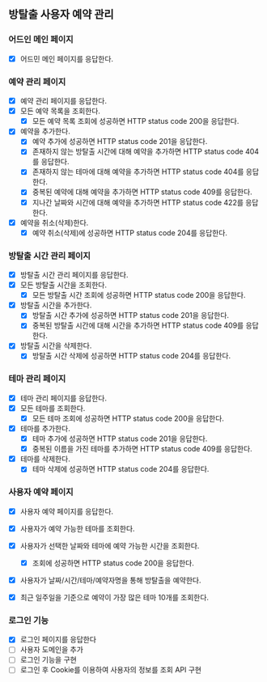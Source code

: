 ## 방탈출 사용자 예약 관리

### 어드인 메인 페이지

- [x] 어드민 메인 페이지를 응답한다.

### 예약 관리 페이지

- [x] 예약 관리 페이지를 응답한다.
- [x] 모든 예약 목록을 조회한다.
    - [x] 모든 예약 목록 조회에 성공하면 HTTP status code 200을 응답한다.
- [x] 예약을 추가한다.
    - [x] 예약 추가에 성공하면 HTTP status code 201을 응답한다.
    - [x] 존재하지 않는 방탈출 시간에 대해 예약을 추가하면 HTTP status code 404를 응답한다.
    - [x] 존재하지 않는 테마에 대해 예약을 추가하면 HTTP status code 404를 응답한다.
    - [x] 중복된 예약에 대해 예약을 추가하면 HTTP status code 409를 응답한다.
    - [x] 지나간 날짜와 시간에 대해 예약을 추가하면 HTTP status code 422를 응답한다.
- [x] 예약을 취소(삭제)한다.
    - [x] 예약 취소(삭제)에 성공하면 HTTP status code 204를 응답한다.

### 방탈출 시간 관리 페이지

- [x] 방탈출 시간 관리 페이지를 응답한다.
- [x] 모든 방탈출 시간을 조회한다.
    - [x] 모든 방탈출 시간 조회에 성공하면 HTTP status code 200을 응답한다.
- [x] 방탈출 시간을 추가한다.
    - [x] 방탈출 시간 추가에 성공하면 HTTP status code 201을 응답한다.
    - [x] 중복된 방탈출 시간에 대해 시간을 추가하면 HTTP status code 409를 응답한다.
- [x] 방탈출 시간을 삭제한다.
    - [x] 방탈출 시간 삭제에 성공하면 HTTP status code 204를 응답한다.

### 테마 관리 페이지

- [x] 테마 관리 페이지를 응답한다.
- [x] 모든 테마를 조회한다.
    - [x] 모든 테마 조회에 성공하면 HTTP status code 200을 응답한다.
- [x] 테마를 추가한다.
    - [x] 테마 추가에 성공하면 HTTP status code 201을 응답한다.
    - [x] 중복된 이름을 가진 테마를 추가하면 HTTP status code 409를 응답한다.
- [x] 테마를 삭제한다.
    - [x] 테마 삭제에 성공하면 HTTP status code 204를 응답한다.

### 사용자 예약 페이지

- [x] 사용자 예약 페이지를 응답한다.
- [x] 사용자가 예약 가능한 테마를 조회한다.
- [x] 사용자가 선택한 날짜와 테마에 예약 가능한 시간을 조회한다.
    - [x] 조회에 성공하면 HTTP status code 200을 응답한다.
- [x] 사용자가 날짜/시간/테마/예약자명을 통해 방탈출을 예약한다.
- [x] 최근 일주일을 기준으로 예약이 가장 많은 테마 10개를 조회한다. 


### 로그인 기능
- [x] 로그인 페이지를 응답한다
- [ ] 사용자 도메인을 추가
- [ ] 로그인 기능을 구현
- [ ] 로그인 후 Cookie를 이용하여 사용자의 정보를 조회 API 구현
